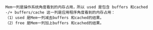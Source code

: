     Mem一列是操作系统角度看到的内存占用，所以 used 是包含 buffers 和cached
    -/+ buffers/cache 这一列是应用程序角度看到的内存占用：
    （1）used 是Mem一列减去buffers 和cached的结果。
    （2）free 是Mem一列加上buffers 和cached的结果。
